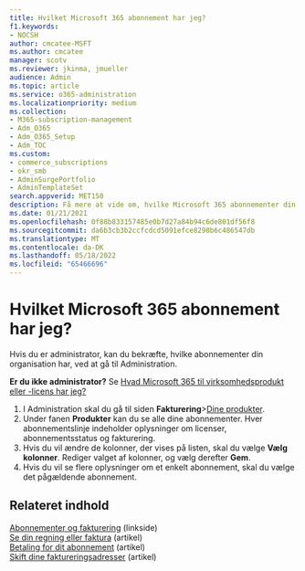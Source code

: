 ```yaml
---
title: Hvilket Microsoft 365 abonnement har jeg?
f1.keywords:
- NOCSH
author: cmcatee-MSFT
ms.author: cmcatee
manager: scotv
ms.reviewer: jkinma, jmueller
audience: Admin
ms.topic: article
ms.service: o365-administration
ms.localizationpriority: medium
ms.collection:
- M365-subscription-management
- Adm_O365
- Adm_O365_Setup
- Adm_TOC
ms.custom:
- commerce_subscriptions
- okr_smb
- AdminSurgePortfolio
- AdminTemplateSet
search.appverid: MET150
description: Få mere at vide om, hvilke Microsoft 365 abonnementer din organisation har, ved at gå til siden Dine produkter.
ms.date: 01/21/2021
ms.openlocfilehash: 0f88b833157485e0b7d27a84b94c6de801df56f8
ms.sourcegitcommit: da6b3cb3b2ccfcdcd5091efce8290b6c486547db
ms.translationtype: MT
ms.contentlocale: da-DK
ms.lasthandoff: 05/18/2022
ms.locfileid: "65466696"
---
```

# <a name="which-microsoft-365-subscription-do-i-have"></a>Hvilket Microsoft 365 abonnement har jeg?

Hvis du er administrator, kan du bekræfte, hvilke abonnementer din organisation har, ved at gå til Administration.
  
**Er du ikke administrator?** Se [Hvad Microsoft 365 til virksomhedsprodukt eller -licens har jeg?](https://support.microsoft.com/office/f8ab5e25-bf3f-4a47-b264-174b1ee925fd)

1. I Administration skal du gå til siden **Fakturering**\><a href="https://go.microsoft.com/fwlink/p/?linkid=842054" target="_blank">Dine produkter</a>.
2. Under fanen **Produkter** kan du se alle dine abonnementer. Hver abonnementslinje indeholder oplysninger om licenser, abonnementsstatus og fakturering.
3. Hvis du vil ændre de kolonner, der vises på listen, skal du vælge **Vælg kolonner**. Rediger valget af kolonner, og vælg derefter **Gem**.
4. Hvis du vil se flere oplysninger om et enkelt abonnement, skal du vælge det pågældende abonnement.

## <a name="related-content"></a>Relateret indhold
  
[Abonnementer og fakturering](../../commerce/index.yml) (linkside)\
[Se din regning eller faktura](../../commerce/billing-and-payments/view-your-bill-or-invoice.md) (artikel)\
[Betaling for dit abonnement](../../commerce/billing-and-payments/pay-for-your-subscription.md) (artikel)\
[Skift dine faktureringsadresser](../../commerce/billing-and-payments/change-your-billing-addresses.md) (artikel)